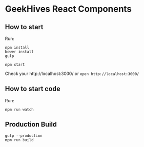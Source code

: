 # GeekHives React Components

## How to start

Run:  
```
npm install
bower install
gulp

npm start
```

Check your http://localhost:3000/ or  `open http://localhost:3000/`


## How to start code

Run:  
```
npm run watch
```

## Production Build
```
gulp --production
npm run build
```